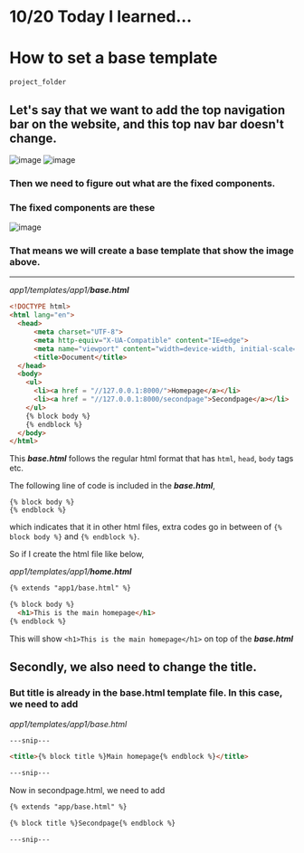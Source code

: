# 10/20 Today I learned...

# How to set a base template

```
project_folder

```
## Let's say that we want to add the top navigation bar on the website, and this top nav bar doesn't change.
![image](https://user-images.githubusercontent.com/96529477/197031582-e40ac36b-68c4-424f-ae2d-8919fd347ccd.png)
![image](https://user-images.githubusercontent.com/96529477/197031623-32a31711-a91d-484e-9dc2-89ad5d41dec8.png)

### Then we need to figure out what are the fixed components.

### The fixed components are these

![image](https://user-images.githubusercontent.com/96529477/197031888-c69ca0fa-e3e9-427d-bae9-7aa1d3a7f590.png)

### That means we will create a base template that show the image above.

---


<em>app1/templates/app1/<strong>base.html</strong></em>

```html
<!DOCTYPE html>
<html lang="en">
  <head>
      <meta charset="UTF-8">
      <meta http-equiv="X-UA-Compatible" content="IE=edge">
      <meta name="viewport" content="width=device-width, initial-scale=1.0">
      <title>Document</title>
  </head>
  <body>
    <ul>
      <li><a href = "//127.0.0.1:8000/">Homepage</a></li>
      <li><a href = "//127.0.0.1:8000/secondpage">Secondpage</a></li>
    </ul>
    {% block body %}
    {% endblock %}
  </body>
</html>
```

This <em><strong>base.html</strong></em> follows the regular html format that has `html`, `head`, `body` tags etc.

The following line of code is included in the <em><strong>base.html</strong></em>,

```
{% block body %}
{% endblock %}
```

which indicates that it in other html files, extra codes go in between of `{% block body %}` and `{% endblock %}`.

So if I create the html file like below,

<em>app1/templates/app1/<strong>home.html</strong></em>
```html
{% extends "app1/base.html" %}

{% block body %}
  <h1>This is the main homepage</h1>
{% endblock %}
```

This will show `<h1>This is the main homepage</h1>` on top of the <em><strong>base.html</strong></em>

## Secondly, we also need to change the title. 

### But title is already in the base.html template file. In this case, we need to add 

<em>app1/templates/app1/base.html</em>

```html
---snip---

<title>{% block title %}Main homepage{% endblock %}</title>

---snip---
```

Now in secondpage.html, we need to add

```html
{% extends "app/base.html" %}

{% block title %}Secondpage{% endblock %}

---snip---
```
